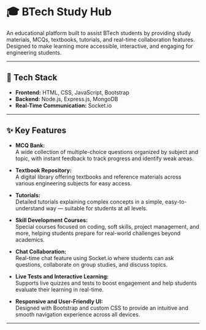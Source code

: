 # 🎓 BTech Study Hub

An educational platform built to assist BTech students by providing study materials, MCQs, textbooks, tutorials, and real-time collaboration features.  
Designed to make learning more accessible, interactive, and engaging for engineering students.

---

## 📌 Tech Stack

- **Frontend:** HTML, CSS, JavaScript, Bootstrap
- **Backend:** Node.js, Express.js, MongoDB
- **Real-Time Communication:** Socket.io

---

## ✨ Key Features

- **MCQ Bank:**  
  A wide collection of multiple-choice questions organized by subject and topic, with instant feedback to track progress and identify weak areas.

- **Textbook Repository:**  
  A digital library offering textbooks and reference materials across various engineering subjects for easy access.

- **Tutorials:**  
  Detailed tutorials explaining complex concepts in a simple, easy-to-understand way — suitable for students at all levels.

- **Skill Development Courses:**  
  Special courses focused on coding, soft skills, project management, and more, helping students prepare for real-world challenges beyond academics.

- **Chat Collaboration:**  
  Real-time chat feature using Socket.io where students can ask questions, collaborate on group studies, and discuss topics.

- **Live Tests and Interactive Learning:**  
  Supports live quizzes and tests to boost engagement and help students evaluate their learning in real-time.

- **Responsive and User-Friendly UI:**  
  Designed with Bootstrap and custom CSS to provide an intuitive and smooth navigation experience across all devices.

---
 
